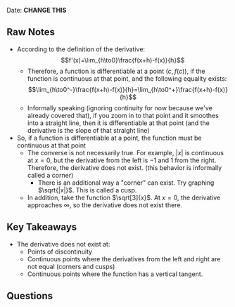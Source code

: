 Date: **CHANGE THIS**

## Raw Notes

- According to the definition of the derivative: $$f'(x)=\lim_{h\to0}\frac{f(x+h)-f(x)}{h}$$
	- Therefore, a function is differentiable at a point $(c,f(c))$, if the function is continuous at that point, and the following equality exists: $$\lim_{h\to0^-}\frac{f(x+h)-f(x)}{h}=\lim_{h\to0^+}\frac{f(x+h)-f(x)}{h}$$
	- Informally speaking (ignoring continuity for now because we've already covered that), if you zoom in to that point and it smoothes into a straight line, then it is differentiable at that point (and the derivative is the slope of that straight line)
- So, if a function is differentiable at a point, the function must be continuous at that point
	- The converse is not necessarily true. For example, $|x|$ is continuous at $x=0$, but the derivative from the left is $-1$ and $1$ from the right. Therefore, the derivative does not exist. (this behavior is informally called a corner)
		- There is an additional way a "corner" can exist. Try graphing $\sqrt{|x|}$. This is called a cusp.
	- In addition, take the function $\sqrt[3]{x}$. At $x=0$, the derivative approaches $\infty$, so the derivative does not exist there.

## Key Takeaways

- The derivative does not exist at:
	- Points of discontinuity
	- Continuous points where the derivatives from the left and right are not equal (corners and cusps)
	- Continuous points where the function has a vertical tangent.

## Questions

